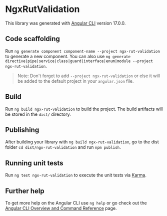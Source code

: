 # NgxRutValidation

This library was generated with [Angular CLI](https://github.com/angular/angular-cli) version 17.0.0.

## Code scaffolding

Run `ng generate component component-name --project ngx-rut-validation` to generate a new component. You can also use `ng generate directive|pipe|service|class|guard|interface|enum|module --project ngx-rut-validation`.
> Note: Don't forget to add `--project ngx-rut-validation` or else it will be added to the default project in your `angular.json` file. 

## Build

Run `ng build ngx-rut-validation` to build the project. The build artifacts will be stored in the `dist/` directory.

## Publishing

After building your library with `ng build ngx-rut-validation`, go to the dist folder `cd dist/ngx-rut-validation` and run `npm publish`.

## Running unit tests

Run `ng test ngx-rut-validation` to execute the unit tests via [Karma](https://karma-runner.github.io).

## Further help

To get more help on the Angular CLI use `ng help` or go check out the [Angular CLI Overview and Command Reference](https://angular.io/cli) page.
